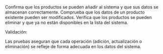 Confirma que los productos se pueden añadir al sistema y que sus datos se almacenan correctamente.
Comprueba que los datos de un producto existente pueden ser modificados.
Verifica que los productos se pueden eliminar y que ya no están disponibles en la lista del sistema.

Validación:

Las pruebas aseguran que cada operación (adición, actualización o eliminación) se refleje de forma adecuada en los datos del sistema.
